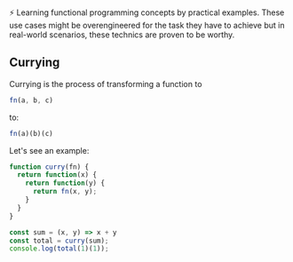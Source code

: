 ⚡️ Learning functional programming concepts by practical examples. These use cases might be overengineered for the task they have to achieve but in real-world scenarios, these technics are proven to be worthy.

## Currying

Currying is the process of transforming a function to 

```js 
fn(a, b, c)
```
to:

```js
fn(a)(b)(c)
```
Let's see an example:

```js
function curry(fn) {
  return function(x) {
    return function(y) {
      return fn(x, y);
    }
  }
}

const sum = (x, y) => x + y
const total = curry(sum);
console.log(total(1)(1));
```
## 